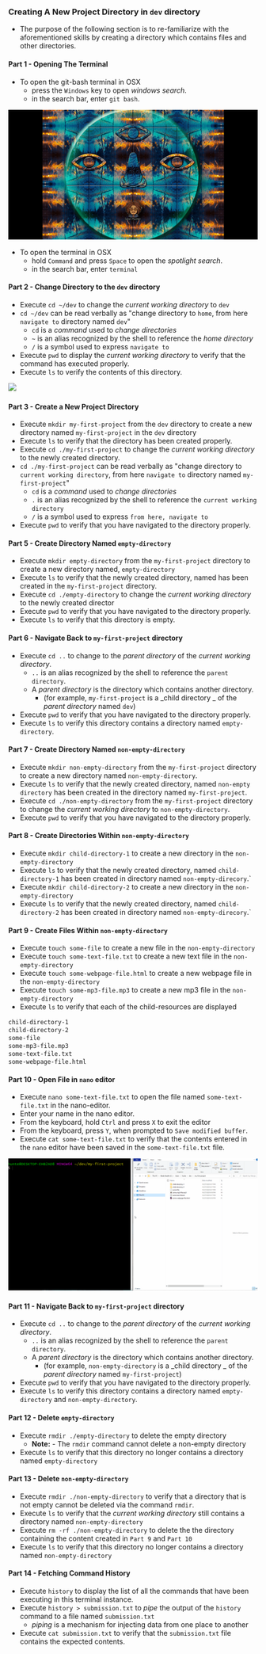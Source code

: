 
### Creating A New Project Directory in  `dev` directory
* The purpose of the following section is to re-familiarize with the aforementioned skills by creating a directory which contains files and other directories.


#### Part 1 - Opening The Terminal

* To open the git-bash terminal in OSX
    * press the `Windows` key to open _windows search_.
    * in the search bar, enter `git bash`.
<img src="./imgs/open-git-bash.gif">

* To open the terminal in OSX
    * hold `Command` and press `Space` to open the _spotlight search_.
    * in the search bar, enter `terminal`


#### Part 2 - Change Directory to the `dev` directory
* Execute `cd ~/dev` to change the _current working directory_ to `dev`
* `cd ~/dev` can be read verbally as "change directory to `home`, from here `navigate to` directory named `dev`"
    * `cd` is a _command_ used to _change directories_
    * `~` is an alias recognized by the shell to reference the _home directory_
    * `/` is a symbol used to express `navigate to`
* Execute `pwd` to display the _current working directory_ to verify that the command has executed properly.
* Execute `ls` to verify the contents of this directory.
<img src="./home-directory_cd-dev.gif">




#### Part 3 - Create a New Project Directory
* Execute `mkdir my-first-project` from the `dev` directory to create a new directory named `my-first-project` in the `dev` directory
* Execute `ls` to verify that the directory has been created properly.
* Execute `cd ./my-first-project` to change the _current working directory_ to the newly created directory.
* `cd ./my-first-project` can be read verbally as "change directory to `current working directory`, from here `navigate to` directory named `my-first-project`"
    * `cd` is a _command_ used to _change directories_
    * `.` is an alias recognized by the shell to reference the `current working directory`
    * `/` is a symbol used to express `from here, navigate to`
* Execute `pwd` to verify that you have navigated to the directory properly.

#### Part 5 - Create Directory Named `empty-directory`
* Execute `mkdir empty-directory` from the `my-first-project` directory to create a new directory named, `empty-directory`
* Execute `ls` to verify that the newly created directory, named has been created in the `my-first-project` directory.
* Execute `cd ./empty-directory` to change the _current working directory_ to the newly created director
* Execute `pwd` to verify that you have navigated to the directory properly.
* Execute `ls` to verify that this directory is empty.

#### Part 6 - Navigate Back to `my-first-project` directory
* Execute `cd ..` to change to the _parent directory_ of the _current working directory_.
    * `..` is an alias recognized by the shell to reference the `parent directory`.
    * A _parent directory_ is the directory which contains another directory.
        * (for example, `my-first-project` is a _child directory _ of the _parent directory_ named `dev`)
* Execute `pwd` to verify that you have navigated to the directory properly.
* Execute `ls` to verify this directory contains a directory named `empty-directory`.


#### Part 7 - Create Directory Named `non-empty-directory`
* Execute `mkdir non-empty-directory` from the `my-first-project` directory to create a new directory named `non-empty-directory`.
* Execute `ls` to verify that the newly created directory, named `non-empty directory` has been created in the directory named `my-first-project`.
* Execute `cd ./non-empty-directory` from the `my-first-project` directory to change the _current working directory_ to `non-empty-directory`.
* Execute `pwd` to verify that you have navigated to the directory properly.

#### Part 8 - Create Directories Within `non-empty-directory`
* Execute `mkdir child-directory-1` to create a new directory in the `non-empty-directory`
* Execute `ls` to verify that the newly created directory, named `child-directory-1` has been created in directory named `non-empty-direcory`.`
* Execute `mkdir child-directory-2` to create a new directory in the `non-empty-directory`
* Execute `ls` to verify that the newly created directory, named `child-directory-2` has been created in directory named `non-empty-direcory`.`


#### Part 9 - Create Files Within `non-empty-directory`
* Execute `touch some-file` to create a new file in the `non-empty-directory`
* Execute `touch some-text-file.txt` to create a new text file in the `non-empty-directory`
* Execute `touch some-webpage-file.html` to create a new webpage file in the `non-empty-directory`
* Execute `touch some-mp3-file.mp3` to create a new mp3 file in the `non-empty-directory`
* Execute `ls` to verify that each of the child-resources are displayed

```
child-directory-1
child-directory-2
some-file
some-mp3-file.mp3
some-text-file.txt
some-webpage-file.html
```

#### Part 10 - Open File in `nano` editor
* Execute `nano some-text-file.txt` to open the file named `some-text-file.txt` in the nano-editor.
* Enter your name in the nano editor.
* From the keyboard, hold `Ctrl` and press `X` to exit the editor
* From the keyboard, press `Y`, when prompted to `Save modified buffer`.
* Execute `cat some-text-file.txt` to verify that the contents entered in the `nano` editor have been saved in the `some-text-file.txt` file.
<img src="./imgs/nano-editor.gif">


#### Part 11 - Navigate Back to `my-first-project` directory
* Execute `cd ..` to change to the _parent directory_ of the _current working directory_.
    * `..` is an alias recognized by the shell to reference the `parent directory`.
    * A _parent directory_ is the directory which contains another directory.
        * (for example, `non-empty-directory` is a _child directory _ of the _parent directory_ named `my-first-project`)
* Execute `pwd` to verify that you have navigated to the directory properly.
* Execute `ls` to verify this directory contains a directory named `empty-directory` and `non-empty-directory`.


#### Part 12 - Delete `empty-directory`
* Execute `rmdir ./empty-directory` to delete the empty directory
    * **Note:** - The `rmdir` command cannot delete a non-empty directory
* Execute `ls` to verify that this directory no longer contains a directory named `empty-directory`

#### Part 13 - Delete `non-empty-directory`
* Execute `rmdir ./non-empty-directory` to verify that a directory that is not empty cannot be deleted via the command `rmdir`.
* Execute `ls` to verify that the _current working directory_ still contains a directory named `non-empty-directory`
* Execute `rm -rf ./non-empty-directory` to delete the the directory containing the content created in `Part 9` and `Part 10`
* Execute `ls` to verify that this directory no longer contains a directory named `non-empty-directory`


#### Part 14 - Fetching Command History
* Execute `history` to display the list of all the commands that have been executing in this terminal instance.
* Execute `history > submission.txt` to _pipe_ the output of the `history` command to a file named `submission.txt`
    * _piping_ is a mechanism for injecting data from one place to another
* Execute `cat submission.txt` to verify that the `submission.txt` file contains the expected contents.

